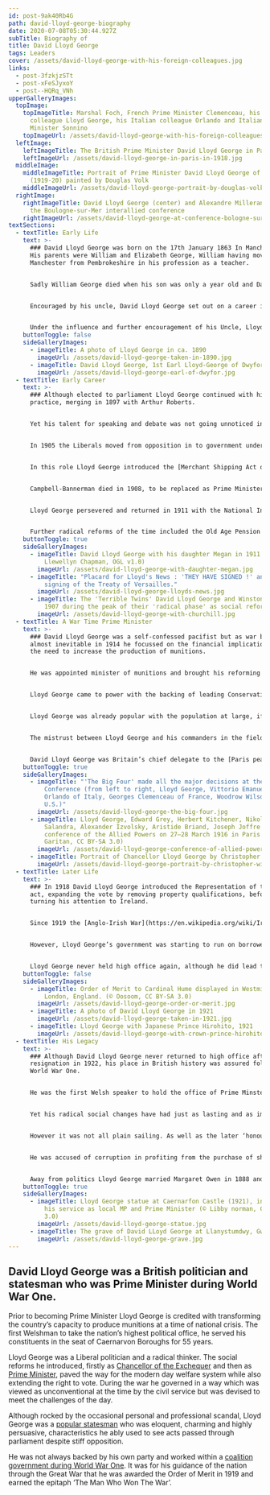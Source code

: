 ```yaml
---
id: post-9ak40Rb4G
path: david-lloyd-george-biography
date: 2020-07-08T05:30:44.927Z
subTitle: Biography of
title: David Lloyd George
tags: Leaders
cover: /assets/david-lloyd-george-with-his-foreign-colleagues.jpg
links:
  - post-3fzkjzSTt
  - post-xFeSJyxoY
  - post--HQRq_VNh
upperGalleryImages:
  topImage:
    topImageTitle: Marshal Foch, French Prime Minister Clemenceau, his British
      colleague Lloyd George, his Italian colleague Orlando and Italian Foreign
      Minister Sonnino
    topImageUrl: /assets/david-lloyd-george-with-his-foreign-colleagues.jpg
  leftImage:
    leftImageTitle: The British Prime Minister David Lloyd George in Paris in 1918
    leftImageUrl: /assets/david-lloyd-george-in-paris-in-1918.jpg
  middleImage:
    middleImageTitle: Portrait of Prime Minister David Lloyd George of Great Britain
      (1919-20) painted by Douglas Volk
    middleImageUrl: /assets/david-lloyd-george-portrait-by-douglas-volk.jpg
  rightImage:
    rightImageTitle: David Lloyd George (center) and Alexandre Millerand (left) at
      the Boulogne-sur-Mer interallied conference
    rightImageUrl: /assets/david-lloyd-george-at-conference-bologne-sur-mer.jpg
textSections:
  - textTitle: Early Life
    text: >-
      ### David Lloyd George was born on the 17th January 1863 In Manchester.
      His parents were William and Elizabeth George, William having moved to
      Manchester from Pembrokeshire in his profession as a teacher.


      Sadly William George died when his son was only a year old and David Lloyd George’s mother took the family to live with her brother Richard Lloyd in Caernarvonshire, having been left in a state of poverty. Richard was a big influence on the young David, helping to oversee his education and although born David George, the future Prime Minister would add his uncle’s surname of Lloyd to his own.


      Encouraged by his uncle, David Lloyd George set out on a career in law at the age of 14, becoming articled in 1879 to a firm of solicitors in Porthmadoc. In 1884 David Lloyd George passed his final examinations and the following year he set up his own law practice from his Uncle’s house.


      Under the influence and further encouragement of his Uncle, Lloyd George was also developing an interest in politics and campaigned for the Liberal party in the 1885 election. Five years later in 1890 Lloyd George stood himself at a by-election for the Caernarvon Boroughs seat, where he won by a small margin to take his place in Parliament.
    buttonToggle: false
    sideGalleryImages:
      - imageTitle: A photo of Lloyd George in ca. 1890
        imageUrl: /assets/david-lloyd-george-taken-in-1890.jpg
      - imageTitle: David Lloyd George, 1st Earl Lloyd-George of Dwyfor taken in 1909
        imageUrl: /assets/david-lloyd-george-earl-of-dwyfor.jpg
  - textTitle: Early Career
    text: >-
      ### Although elected to parliament Lloyd George continued with his law
      practice, merging in 1897 with Arthur Roberts.


      Yet his talent for speaking and debate was not going unnoticed in Westminster, where he became a prominent member of the more radical side of the opposition Liberal party. He was not afraid to speak up for what he believed in and was vocal in his opposition to the war in South Africa in 1901.


      In 1905 the Liberals moved from opposition in to government under the Premiership of [Sir Henry Campbell-Bannerman](https://en.wikipedia.org/wiki/Henry_Campbell-Bannerman) and Lloyd George received his first cabinet post as President of the Board of Trade.


      In this role Lloyd George introduced the [Merchant Shipping Act of 1906](https://en.wikipedia.org/wiki/Merchant_Shipping_Act_1906) which improved food standards and accommodation through regulation for seamen. On the flip side Lloyd George also raised the Plimsoll Line which endangered lives by allowing new cargo vessels to increase capacity by 5%.


      Campbell-Bannerman died in 1908, to be replaced as Prime Minister by H.H. Asquith, with Lloyd George appointed Chancellor of the Exchequer. A year later he produced the ‘people’s budget’ which provided for social insurance, but it was rejected by the House of Lords.


      Lloyd George persevered and returned in 1911 with the National Insurance Act, introducing contributory schemes of health and unemployment insurance based on similar schemes he had seen while on a visit to Germany. It was not a universally popular scheme, but Lloyd George was a skilled parliamentarian who saw his act passed and with it the early foundations for the welfare state were laid.


      Further radical reforms of the time included the Old Age Pension Act as Lloyd George looked to improve the lot of the poor who were too old to work.
    buttonToggle: true
    sideGalleryImages:
      - imageTitle: David Lloyd George with his daughter Megan in 1911 (© Albert Henry
          Llewellyn Chapman, OGL v1.0)
        imageUrl: /assets/david-lloyd-george-with-daughter-megan.jpg
      - imageTitle: "Placard for Lloyd's News : 'THEY HAVE SIGNED !' announcing the
          signing of the Treaty of Versailles."
        imageUrl: /assets/david-lloyd-george-lloyds-news.jpg
      - imageTitle: The 'Terrible Twins' David Lloyd George and Winston Churchill in
          1907 during the peak of their 'radical phase' as social reformers.
        imageUrl: /assets/david-lloyd-george-with-churchill.jpg
  - textTitle: A War Time Prime Minister
    text: >-
      ### David Lloyd George was a self-confessed pacifist but as war became
      almost inevitable in 1914 he focussed on the financial implications and
      the need to increase the production of munitions.


      He was appointed minister of munitions and brought his reforming zeal to the problem at hand. By utilising help from big business and organised labour Lloyd George proved a huge success at his ministry and greatly contributed to eventual victory. In 1916 he was appointed secretary of war before replacing [Asquith as Prime minister](https://en.wikipedia.org/wiki/H._H._Asquith) in December of that year.


      Lloyd George came to power with the backing of leading Conservatives, with many of the main players in his own party having resigned with Asquith. He quickly trimmed the War Cabinet to 5 people under his chairmanship from the previous 23 in order to stop lengthy discussions and to make quicker decisions.


      Lloyd George was already popular with the population at large, if not the generals with whom he often disagreed with on tactics. In 1917 Lloyd George persuaded a reluctant Admiralty to employ a convoy system to help protect shipping which was bringing food in to the country, combatting the enemy submarines threatening to starve the country out of the war.


      The mistrust between Lloyd George and his commanders in the field remained, but in 1918 after the Germans nearly pushed through a successful offensive a unified allied command was formed under Marshal Ferdinand Foch. The tide of the war was soon to turn and an exhausted and defeated German army were forced to agree to the armistice in November.


      David Lloyd George was Britain’s chief delegate to the [Paris peace conference](https://en.wikipedia.org/wiki/Paris_Peace_Conference,_1919%E2%80%931920) which oversaw the drafting of the Versailles Treaty. Not surprisingly he won a huge majority at the 1918 general election, though still as head of a coalition with his Conservative partners.
    buttonToggle: true
    sideGalleryImages:
      - imageTitle: "'The Big Four' made all the major decisions at the Paris Peace
          Conference (from left to right, Lloyd George, Vittorio Emanuele
          Orlando of Italy, Georges Clemenceau of France, Woodrow Wilson of the
          U.S.)"
        imageUrl: /assets/david-lloyd-george-the-big-four.jpg
      - imageTitle: Lloyd George, Edward Grey, Herbert Kitchener, Nikola Pašić, Antonio
          Salandra, Alexander Izvolsky, Aristide Briand, Joseph Joffre at a
          conference of the Allied Powers on 27–28 March 1916 in Paris (©
          Garitan, CC BY-SA 3.0)
        imageUrl: /assets/david-lloyd-george-conference-of-allied-powers-in-paris.jpg
      - imageTitle: Portrait of Chancellor Lloyd George by Christopher Williams (1911)
        imageUrl: /assets/david-lloyd-george-portrait-by-christopher-williams.jpg
  - textTitle: Later Life
    text: >-
      ### In 1918 David Lloyd George introduced the Representation of the People
      act, expanding the vote by removing property qualifications, before
      turning his attention to Ireland.


      Since 1919 the [Anglo-Irish War](https://en.wikipedia.org/wiki/Irish_War_of_Independence) had been raging and the decision was taken to reverse a policy of repression and seek a truce. This led to the Anglo-Irish Treaty of 1921 and the creation of the Irish Free State.


      However, Lloyd George’s government was starting to run on borrowed time after an ‘honours for sale’ scandal added to increasing criticism of his foreign policy. This came to a head in the Canak incident when the Conservatives in the coalition did not agree with the position taken by Lloyd George which threatened to take Britain to war with Turkey over an area in the allied occupied territories of that country. When in October 1922 the Conservative party voted to fight the next election independently and not as a coalition, David Lloyd George resigned.


      Lloyd George never held high office again, although he did lead the Liberal party between 1926 and 1931. He continued to champion progressive causes and was offered a war cabinet post by [Winston Churchill](https://greatestbritons.com/winston-churchill-biography.html) in 1940, which he declined due to ill health. He took up a position in the House of Lords as Earl Lloyd-George of Dwyfor, but he died not long after on the 26th March 1945, a couple of months short of seeing the second world war end in Europe.
    buttonToggle: false
    sideGalleryImages:
      - imageTitle: Order of Merit to Cardinal Hume displayed in Westminster Cathedral,
          London, England. (© Oosoom, CC BY-SA 3.0)
        imageUrl: /assets/david-lloyd-george-order-or-merit.jpg
      - imageTitle: A photo of David Lloyd George in 1921
        imageUrl: /assets/david-lloyd-george-taken-in-1921.jpg
      - imageTitle: Lloyd George with Japanese Prince Hirohito, 1921
        imageUrl: /assets/david-lloyd-george-with-crown-prince-hirohito-in-1921.jpg
  - textTitle: His Legacy
    text: >-
      ### Although David Lloyd George never returned to high office after his
      resignation in 1922, his place in British history was assured following
      World War One.


      He was the first Welsh speaker to hold the office of Prime Minster and the last to date to represent the Liberal party.


      Yet his radical social changes have had just as lasting and as important an impact on Britain, including an act which allowed women to sit in the House of Commons. His raft of measures, combined with his leadership in the war, makes Lloyd George one of the most significant public figures of the 20th century.


      However it was not all plain sailing. As well as the later ‘honours for cash scandal’, Lloyd George’s political career nearly came crashing down two years before the outbreak of the first world war.


      He was accused of corruption in profiting from the purchase of shares while aware a government contract was going to be awarded to the [Marconi Company](https://en.wikipedia.org/wiki/Marconi_Company) to build wireless communication stations. He was ultimately cleared of the charge of corruption, although the parliamentary enquiry did find he had profited from his dealings.


      Away from politics Lloyd George married Margaret Owen in 1888 and they had five children. He would suffer immense personal tragedy in 1907 with the death of his daughter Mair, aged just 17 years old. His wife Margaret died in 1941 but in 1943 Lloyd George married Frances Stevenson who had become his private secretary when he was appointed Chancellor of the Exchequer.
    buttonToggle: true
    sideGalleryImages:
      - imageTitle: Lloyd George statue at Caernarfon Castle (1921), in recognition of
          his service as local MP and Prime Minister (© Libby norman, CC BY-SA
          3.0)
        imageUrl: /assets/david-lloyd-george-statue.jpg
      - imageTitle: The grave of David LLoyd George at Llanystumdwy, Gwynedd in Wales
        imageUrl: /assets/david-lloyd-george-grave.jpg
---
```

## David Lloyd George was a British politician and statesman who was Prime Minister during World War One.

Prior to becoming Prime Minister Lloyd George is credited with transforming the country’s capacity to produce munitions at a time of national crisis. The first Welshman to take the nation’s highest political office, he served his constituents in the seat of Caernarvon Boroughs for 55 years.

Lloyd George was a Liberal politician and a radical thinker. The social reforms he introduced, firstly as [Chancellor of the Exchequer](https://greatestbritons.com/david-lloyd-george-biography.html#2) and then as [Prime Minister](https://greatestbritons.com/david-lloyd-george-biography.html#3), paved the way for the modern day welfare system while also extending the right to vote. During the war he governed in a way which was viewed as unconventional at the time by the civil service but was devised to meet the challenges of the day.

Although rocked by the occasional personal and professional scandal, Lloyd George was a [popular statesman](https://greatestbritons.com/david-lloyd-george-biography.html#5) who was eloquent, charming and highly persuasive, characteristics he ably used to see acts passed through parliament despite stiff opposition.

He was not always backed by his own party and worked within a [coalition government during World War One](https://greatestbritons.com/david-lloyd-george-biography.html#3). It was for his guidance of the nation through the Great War that he was awarded the Order of Merit in 1919 and earned the epitaph ‘The Man Who Won The War’.
